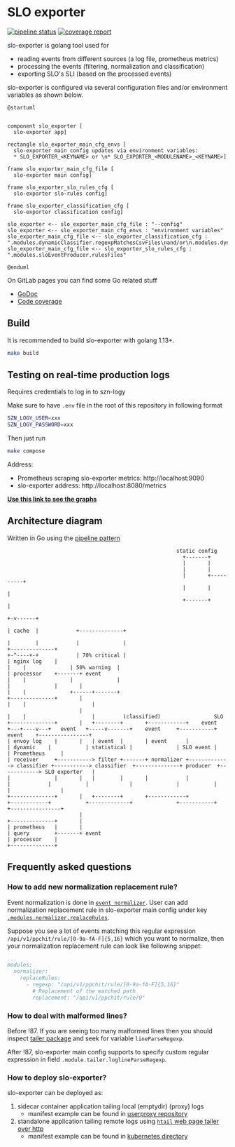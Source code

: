 # SLO exporter

[![pipeline status](https://gitlab.seznam.net/Sklik-DevOps/slo-exporter/badges/master/pipeline.svg)](https://gitlab.seznam.net/Sklik-DevOps/slo-exporter/commits/master)
[![coverage report](https://gitlab.seznam.net/Sklik-DevOps/slo-exporter/badges/master/coverage.svg)](https://gitlab.seznam.net/Sklik-DevOps/slo-exporter/commits/master)


slo-exporter is golang tool used for
 * reading events from different sources (a log file, prometheus metrics)
 * processing the events (filtering, normalization and classification)
 * exporting SLO's SLI (based on the processed events)

slo-exporter is configured via several configuration files and/or environment variables as shown below.

```plantuml
@startuml


component slo_exporter [
  slo-exporter app]

rectangle slo_exporter_main_cfg_envs [
  slo-exporter main config updates via environment variables:
  * SLO_EXPORTER_<KEYNAME> or \n* SLO_EXPORTER_<MODULENAME>_<KEYNAME>]

frame slo_exporter_main_cfg_file [
  slo-exporter main config]

frame slo_exporter_slo_rules_cfg [
  slo-exporter slo-rules config]

frame slo_exporter_classification_cfg [
  slo-exporter classification config]

slo_exporter <-- slo_exporter_main_cfg_file : "--config"
slo_exporter <-- slo_exporter_main_cfg_envs : "environment variables"
slo_exporter_main_cfg_file <-- slo_exporter_classification_cfg : ".modules.dynamicClassifier.regexpMatchesCsvFiles\nand/or\n.modules.dynamicClassifier.exactMatchesCsvFiles"
slo_exporter_main_cfg_file <-- slo_exporter_slo_rules_cfg : ".modules.sloEventProducer.rulesFiles"

@enduml
```

On GitLab pages you can find some Go related stuff
- [GoDoc](https://sklik-devops.gitlab.seznam.net/slo-exporter/godoc/pkg/gitlab.seznam.net/sklik-devops/slo-exporter/)
- [Code coverage](https://sklik-devops.gitlab.seznam.net/slo-exporter/coverage.html)


## Build

It is recommended to build slo-exporter with golang 1.13+.

```bash
make build
```

## Testing on real-time production logs
Requires credentials to log in to szn-logy

Make sure to have `.env` file in the root of this repository in following format
```bash
SZN_LOGY_USER=xxx
SZN_LOGY_PASSWORD=xxx
```

Then just run
```bash
make compose
```

Address:
 - Prometheus scraping slo-exporter metrics: http://localhost:9090
 - slo-exporter address: http://localhost:8080/metrics

**[Use this link to see the graphs](http://localhost:9090/graph?g0.range_input=5m&g0.stacked=1&g0.expr=increase(slo_exporter_tailer_lines_read_total%5B10s%5D)&g0.tab=0&g1.range_input=5m&g1.stacked=1&g1.expr=sum(increase(slo_exporter_dynamic_classifier_events_processed_total%5B10s%5D))%20by%20(result%2C%20classified_by)&g1.tab=0&g2.range_input=1h&g2.expr=&g2.tab=1&g3.range_input=5m&g3.expr=histogram_quantile(0.99%2Crate(slo_exporter_dynamic_classifier_matcher_operation_duration_seconds_bucket%5B10s%5D))&g3.tab=0&g4.range_input=5m&g4.stacked=1&g4.expr=increase(slo_exporter_tailer_malformed_lines_total%5B10s%5D)&g4.tab=0&g5.range_input=5m&g5.stacked=1&g5.expr=histogram_quantile(0.99%2Crate(slo_exporter_slo_event_producer_evaluation_duration_seconds_bucket%5B10s%5D))&g5.tab=0&g6.range_input=5m&g6.stacked=1&g6.expr=increase(slo_exporter_slo_event_producer_events_not_matching_any_rule%5B10s%5D)&g6.tab=0&g7.range_input=15m&g7.stacked=0&g7.expr=slo_exporter_sqlwriter_batch_size&g7.tab=0&g8.range_input=2d&g8.expr=sum(timescale_slo_events_total)%20by%20(result)&g8.tab=0&g9.range_input=5m&g9.stacked=0&g9.expr=increase(slo_exporter_sqlwriter_batch_writes_total%5B10s%5D)&g9.tab=0&g10.range_input=15m&g10.expr=increase(slo_exporter_event_filter_filtered_events_total%5B10s%5D)&g10.tab=0)**


## Architecture diagram
Written in Go using the [pipeline pattern](https://blog.golang.org/pipelines)

```
                                                      static config
                                                        +-------+
                                                        |       |
                                                        |       |
                                                        |       +----------+
                                                        |       |          |
                                                        +-------+          |
                                                                         +-v------+
                                                                         | cache  |            +--------------+
                                                                         |        |            |              |
+--------------+                                                         +-^----+-+            | 70% critical |
| nginx log    |                                                           |    |              | 50% warning  |
| processor    +-------+ event                                             |    |              |              |
|              |       |                                                   |    |              +------+-------+
+--------------+       |                                                   |    |                     |
                       |                                                   |    |                     |         (classified)                 SLO
+--------------+       |   +--------+       +------------+    event    +---+----v---+   event   +-----v-------+    event     +-----------+   event    +----------------+
| envoy log    |       |   | event  |       | event      |             | dynamic    |           | statistical |              | SLO event |            | Prometheus     |
| receiver     +-----------> filter +-------+ normalizer +-------------> classifier +-----------> classifier  +--------------+ producer  +------------> SLO exporter   |
|              |       |   |        |       |            |             |            |           |             |              |           |            |                |
+--------------+       |   +--------+       +------------+             +------------+           +-------------+              +-----------+            +----------------+
                       |
+--------------+       |
| prometheus   |       |
| query        +-------+ event
| processor    |
+--------------+

```

## Frequently asked questions

### How to add new normalization replacement rule?

Event normalization is done in [`event normalizer`](pkg/normalizer/normalizer.go).
User can add normalization replacement rule in slo-exporter main config under key [`.modules.normalizer.replaceRules`](conf/slo_exporter.yaml).

Suppose you see a lot of events matching this regular expression `/api/v1/ppchit/rule/[0-9a-fA-F]{5,16}` which you want to normalize, then your normalization replacement rule can look like following snippet:

```yaml
...
modules:
  normalizer:
    replaceRules:
      - regexp: "/api/v1/ppchit/rule/[0-9a-fA-F]{5,16}"
        # Replacement of the matched path
        replacement: "/api/v1/ppchit/rule/0"
```

### How to deal with malformed lines?

Before !87. If you are seeing too many malformed lines then you should inspect [tailer package](pkg/tailer/tailer.go) and seek for variable `lineParseRegexp`.

After !87, slo-exporter main config supports to specify custom regular expression in field `.module.tailer.loglineParseRegexp`.

### How to deploy slo-exporter?

slo-exporter can be deployed as:
 1. sidecar container application tailing local (emptydir) (proxy) logs
     * manifest example can be found in [userproxy repository](https://gitlab.seznam.net/sklik-frontend/Proxies/tree/master/userproxy/kubernetes)
 1. standalone application tailing remote logs using [`htail` web page tailer over http](https://gitlab.seznam.net/Sklik-DevOps/htail)
     * manifest example can be found in [kubernetes directory](kubernetes/)

